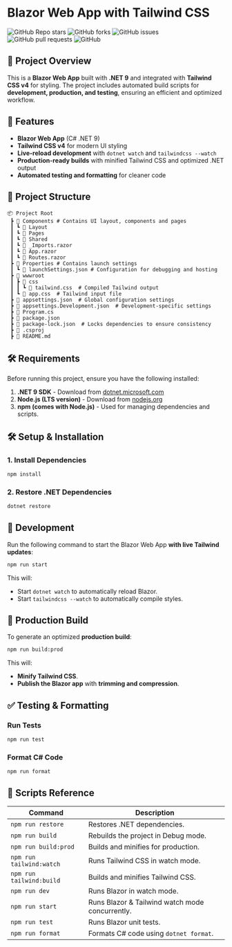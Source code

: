 # Blazor Web App with Tailwind CSS

![GitHub Repo stars](https://img.shields.io/github/stars/guanhaowu/BlazorServerWebshop?style=flat-square)
![GitHub forks](https://img.shields.io/github/forks/guanhaowu/BlazorServerWebshop?style=flat-square)
![GitHub issues](https://img.shields.io/github/issues/guanhaowu/BlazorServerWebshop?style=flat-square)
![GitHub pull requests](https://img.shields.io/github/issues-pr/guanhaowu/BlazorServerWebshop?style=flat-square)
![GitHub](https://img.shields.io/github/license/guanhaowu/BlazorServerWebshop?style=flat-square)


## 📌 Project Overview
This is a **Blazor Web App** built with **.NET 9** and integrated with **Tailwind CSS v4** for styling. The project includes automated build scripts for **development, production, and testing**, ensuring an efficient and optimized workflow.

## 🚀 Features
- **Blazor Web App** (C# .NET 9)
- **Tailwind CSS v4** for modern UI styling
- **Live-reload development** with `dotnet watch` and `tailwindcss --watch`
- **Production-ready builds** with minified Tailwind CSS and optimized .NET output
- **Automated testing and formatting** for cleaner code

## 📂 Project Structure
```
📦 Project Root
 ┣ 📂 Components # Contains UI layout, components and pages
 ┃ ┗ 📂 Layout
 ┃ ┗ 📂 Pages
 ┃ ┗ 📂 Shared
 ┃ ┗ 📜 _Imports.razor
 ┃ ┗ 📜 App.razor
 ┃ ┗ 📜 Routes.razor
 ┣ 📂 Properties # Contains launch settings
 ┃ ┗ 📜 launchSettings.json # Configuration for debugging and hosting
 ┣ 📂 wwwroot
 ┃ ┣ 📂 css
 ┃ ┃ ┗ 📜 tailwind.css  # Compiled Tailwind output
 ┃ ┗ 📜 app.css  # Tailwind input file
 ┣ 📜 appsettings.json  # Global configuration settings
 ┣ 📜 appsettings.Development.json  # Development-specific settings
 ┣ 📜 Program.cs
 ┣ 📜 package.json
 ┣ 📜 package-lock.json  # Locks dependencies to ensure consistency
 ┣ 📜 .csproj
 ┣ 📜 README.md
```

## 🛠️ Requirements
Before running this project, ensure you have the following installed:

1. **.NET 9 SDK** - Download from [dotnet.microsoft.com](https://dotnet.microsoft.com/)
2. **Node.js (LTS version)** - Download from [nodejs.org](https://nodejs.org/)
3. **npm (comes with Node.js)** - Used for managing dependencies and scripts.

## 🛠️ Setup & Installation
### **1. Install Dependencies**
```sh
npm install
```

### **2. Restore .NET Dependencies**
```sh
dotnet restore
```

## 🔧 Development
Run the following command to start the Blazor Web App **with live Tailwind updates**:
```sh
npm run start
```
This will:
- Start `dotnet watch` to automatically reload Blazor.
- Start `tailwindcss --watch` to automatically compile styles.

## 🎯 Production Build
To generate an optimized **production build**:
```sh
npm run build:prod
```
This will:
- **Minify Tailwind CSS**.
- **Publish the Blazor app** with **trimming and compression**.

## ✅ Testing & Formatting
### **Run Tests**
```sh
npm run test
```
### **Format C# Code**
```sh
npm run format
```

## 📜 Scripts Reference
| Command                  | Description                                     |
|--------------------------|-------------------------------------------------|
| `npm run restore`        | Restores .NET dependencies.                     |
| `npm run build`          | Rebuilds the project in Debug mode.             |
| `npm run build:prod`     | Builds and minifies for production.             |
| `npm run tailwind:watch` | Runs Tailwind CSS in watch mode.                |
| `npm run tailwind:build` | Builds and minifies Tailwind CSS.               |
| `npm run dev`            | Runs Blazor in watch mode.                      |
| `npm run start`          | Runs Blazor & Tailwind watch mode concurrently. |
| `npm run test`           | Runs Blazor unit tests.                         |
| `npm run format`         | Formats C# code using `dotnet format`.          |
